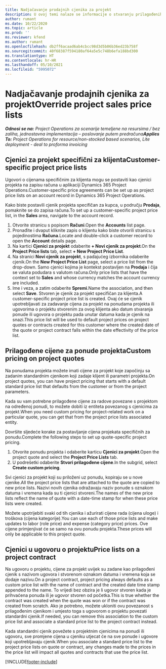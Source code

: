 ```yaml
---
title: Nadjačavanje prodajnih cjenika za projekt
description: U ovoj temi nalaze se informacije o stvaranju prilagođenih prodajnih cjenika.
author: rumant
ms.date: 10/22/2020
ms.topic: article
ms.prod: ''
ms.reviewer: kfend
ms.author: rumant
ms.openlocfilehash: db2ff6acaad6ab4cbcc98d3d5b06b36ed23b758f
ms.sourcegitcommit: 40f68387f594180af64a5e5c748b6efa188bd300
ms.translationtype: HT
ms.contentlocale: hr-HR
ms.lasthandoff: 05/10/2021
ms.locfileid: "5995072"
---
```

# <a name="override-project-sales-price-lists"></a><span data-ttu-id="bf856-103">Nadjačavanje prodajnih cjenika za projekt</span><span class="sxs-lookup"><span data-stu-id="bf856-103">Override project sales price lists</span></span>

<span data-ttu-id="bf856-104">_**Odnosi se na:** Project Operations za scenarije temeljene na resursima / bez zaliha, jednostavna implementacija – poslovanje putem predračuna_</span><span class="sxs-lookup"><span data-stu-id="bf856-104">_**Applies To:** Project Operations for resource/non-stocked based scenarios, Lite deployment - deal to proforma invoicing_</span></span>

## <a name="customer-specific-project-price-lists"></a><span data-ttu-id="bf856-105">Cjenici za projekt specifični za klijenta</span><span class="sxs-lookup"><span data-stu-id="bf856-105">Customer-specific project price lists</span></span>

<span data-ttu-id="bf856-106">Ugovori o cijenama specifičnim za klijenta mogu se postaviti kao cjenici projekta na zapisu računa u aplikaciji Dynamics 365 Project Operations.</span><span class="sxs-lookup"><span data-stu-id="bf856-106">Customer-specific price agreements can be set up as project price lists on an account record in Dynamics 365 Project Operations.</span></span>

<span data-ttu-id="bf856-107">Kako biste postavili cjenik projekta specifičan za kupca, u području **Prodaja**, pomaknite se do zapisa računa.</span><span class="sxs-lookup"><span data-stu-id="bf856-107">To set up a customer-specific project price list, in the **Sales** area, navigate to the account record.</span></span>

1. <span data-ttu-id="bf856-108">Otvorite stranicu s popisom **Računi**.</span><span class="sxs-lookup"><span data-stu-id="bf856-108">Open the **Accounts** list page.</span></span>
2. <span data-ttu-id="bf856-109">Pronađite i dvaput kliknite zapis o klijentu kako biste otvorili stranicu s pojedinostima **Računa**.</span><span class="sxs-lookup"><span data-stu-id="bf856-109">Locate and double-click a customer record to open the **Account** details page.</span></span>
3. <span data-ttu-id="bf856-110">Na kartici **Cjenici za projekt** odaberite **+ Novi cjenik za projekt**.</span><span class="sxs-lookup"><span data-stu-id="bf856-110">On the **Project Price lists** tab, select **+ New Project Price List**.</span></span>
4. <span data-ttu-id="bf856-111">Na stranici **Novi cjenik za projekt**, s padajućeg izbornika odaberite cjenik.</span><span class="sxs-lookup"><span data-stu-id="bf856-111">On the **New Project Price List** page, select a price list from the drop-down.</span></span> <span data-ttu-id="bf856-112">Samo cjenici kojima je kontekst postavljen na **Prodaja** i čija se valuta podudara s valutom računa.</span><span class="sxs-lookup"><span data-stu-id="bf856-112">Only price lists that have the context set to **Sales** and whose currency matches the account currency are included.</span></span>
5. <span data-ttu-id="bf856-113">Ime i veza, a zatim odaberite **Spremi**.</span><span class="sxs-lookup"><span data-stu-id="bf856-113">Name the association, and then select **Save**.</span></span> <span data-ttu-id="bf856-114">Stvoren je cjenik za projekt specifičan za klijenta.</span><span class="sxs-lookup"><span data-stu-id="bf856-114">A customer-specific project price list is created.</span></span> <span data-ttu-id="bf856-115">Ovaj će se cjenik upotrebljavati za zadavanje cijena za projekt na ponudama projekta ili ugovorima o projektu stvorenim za ovog klijenta ako datum stvaranja ponude ili ugovora o projektu pada unutar datuma kada je cjenik na snazi.</span><span class="sxs-lookup"><span data-stu-id="bf856-115">This price list will be used to default project prices on project quotes or contracts created for this customer where the created date of the quote or project contract falls within the date effectivity of the price list.</span></span>

## <a name="custom-pricing-on-project-quotes"></a><span data-ttu-id="bf856-116">Prilagođene cijene za ponude projekta</span><span class="sxs-lookup"><span data-stu-id="bf856-116">Custom pricing on project quotes</span></span>

<span data-ttu-id="bf856-117">Na ponudama projekta možete imati cijene za projekt koje započinju sa zadanim standardnim cjenikom koji zadaje klijent ili parametri projekta.</span><span class="sxs-lookup"><span data-stu-id="bf856-117">On project quotes, you can have project pricing that starts with a default standard price list that defaults from the customer or from the project parameters.</span></span>

<span data-ttu-id="bf856-118">Kada su vam potrebne prilagođene cijene za radove povezane s projektom na određenoj ponudi, to možete dobiti iz entiteta povezanog s cjenicima za projekt.</span><span class="sxs-lookup"><span data-stu-id="bf856-118">When you need custom pricing for project-related work on a particular quote, you can get that from the project price lists associated entity.</span></span>

<span data-ttu-id="bf856-119">Dovršite sljedeće korake za postavljanje cijena projekata specifičnih za ponudu.</span><span class="sxs-lookup"><span data-stu-id="bf856-119">Complete the following steps to set up quote-specific project pricing.</span></span>

1. <span data-ttu-id="bf856-120">Otvorite ponudu projekta i odaberite karticu **Cjenici za projekt**.</span><span class="sxs-lookup"><span data-stu-id="bf856-120">Open the project quote and select the **Project Price Lists** tab.</span></span>
2. <span data-ttu-id="bf856-121">U podrešetki odaberite **Stvori prilagođene cijene**.</span><span class="sxs-lookup"><span data-stu-id="bf856-121">In the subgrid, select **Create custom pricing**.</span></span>

<span data-ttu-id="bf856-122">Svi cjenici za projekt koji su priloženi uz ponudu, kopiraju se u nove cjenike.</span><span class="sxs-lookup"><span data-stu-id="bf856-122">All the project price lists that are attached to the quote are copied to new price lists.</span></span> <span data-ttu-id="bf856-123">Nazivi novih cjenika odražavaju naziv ponude s oznakom datuma i vremena kada su ti cjenici stvoreni.</span><span class="sxs-lookup"><span data-stu-id="bf856-123">The names of the new price lists reflect the name of quote with a date-time stamp for when these price lists were created.</span></span>

<span data-ttu-id="bf856-124">Možete upotrijebiti svaki od tih cjenika i ažurirati cijene rada (cijena uloge) i troškova (cijena kategorije).</span><span class="sxs-lookup"><span data-stu-id="bf856-124">You can use each of those price lists and make updates to labor (role price) and expense (category price) prices.</span></span> <span data-ttu-id="bf856-125">Ove cijene primjenjivat će se samo na ovu ponudu projekta.</span><span class="sxs-lookup"><span data-stu-id="bf856-125">These prices will only be applicable to this project quote.</span></span>

## <a name="price-lists-on-a-project-contract"></a><span data-ttu-id="bf856-126">Cjenici u ugovoru o projektu</span><span class="sxs-lookup"><span data-stu-id="bf856-126">Price lists on a project contract</span></span>

<span data-ttu-id="bf856-127">Na ugovoru o projektu, cijene za projekt uvijek su zadane kao prilagođeni cjenik s nazivom ugovora i stvorenom oznakom datuma i vremena koja se dodaje nazivu.</span><span class="sxs-lookup"><span data-stu-id="bf856-127">On a project contract, project pricing always defaults as a custom price list with the name of contract and the created date time stamp appended to the name.</span></span> <span data-ttu-id="bf856-128">To vrijedi bez obzira je li ugovor stvoren kada je prihvaćena ponuda ili je ugovor stvoren od početka.</span><span class="sxs-lookup"><span data-stu-id="bf856-128">This is true whether the contract was created when the quote was won or if the contract was created from scratch.</span></span> <span data-ttu-id="bf856-129">Ako je potrebno, možete ukloniti ovu povezanost s prilagođenim cjenikom i umjesto toga s ugovorom o projektu povezati standardni cjenik.</span><span class="sxs-lookup"><span data-stu-id="bf856-129">If needed, you can remove this association to the custom price list and associate a standard price list to the project contract instead.</span></span>

<span data-ttu-id="bf856-130">Kada standardni cjenik povežete s projektnim cjenicima na ponudi ili ugovoru, sve promjene cijena u cjeniku utjecat će na sve ponude i ugovore koji upotrebljavaju cjenik.</span><span class="sxs-lookup"><span data-stu-id="bf856-130">When you associate a standard price list to the project price lists on quote or contract, any changes made to the prices in the price list will impact all quotes and contracts that use the price list.</span></span>


[!INCLUDE[footer-include](../includes/footer-banner.md)]